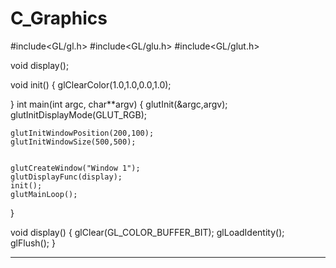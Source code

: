 # C_Graphics

#include<GL/gl.h>
#include<GL/glu.h>
#include<GL/glut.h>

void display();

void init()
{
    glClearColor(1.0,1.0,0.0,1.0);

}
int main(int argc, char**argv)
{
    glutInit(&argc,argv);
    glutInitDisplayMode(GLUT_RGB);

    glutInitWindowPosition(200,100);
    glutInitWindowSize(500,500);


    glutCreateWindow("Window 1");
    glutDisplayFunc(display);
    init();
    glutMainLoop();
}

void display()
{
    glClear(GL_COLOR_BUFFER_BIT);
    glLoadIdentity();
    glFlush();
}

---------------------------------------------------------------------

